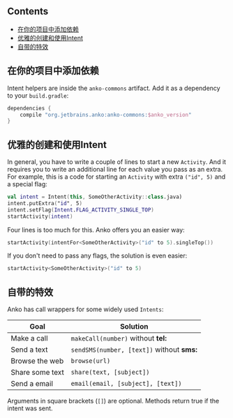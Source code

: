 ## Contents

* [在你的项目中添加依赖](#在你的项目中添加依赖)
* [优雅的创建和使用Intent](#优雅的创建和使用Intent)
* [自带的特效](#自带的特效)

## 在你的项目中添加依赖

Intent helpers are inside the `anko-commons` artifact. Add it as a dependency to your `build.gradle`:

```groovy
dependencies {
    compile "org.jetbrains.anko:anko-commons:$anko_version"
}
```
## 优雅的创建和使用Intent

In general, you have to write a couple of lines to start a new `Activity`. And it requires you to write an additional line for each value you pass as an extra. For example, this is a code for starting an `Activity` with extra `("id", 5)` and a special flag:

```kotlin
val intent = Intent(this, SomeOtherActivity::class.java)
intent.putExtra("id", 5)
intent.setFlag(Intent.FLAG_ACTIVITY_SINGLE_TOP)
startActivity(intent)
```

Four lines is too much for this. Anko offers you an easier way:

```kotlin
startActivity(intentFor<SomeOtherActivity>("id" to 5).singleTop())
```

If you don't need to pass any flags, the solution is even easier:

```kotlin
startActivity<SomeOtherActivity>("id" to 5)
```

## 自带的特效

Anko has call wrappers for some widely used `Intents`:

Goal                | Solution
--------------------|---------
Make a call         | `makeCall(number)` without **tel:**
Send a text         | `sendSMS(number, [text])` without **sms:**
Browse the web      | `browse(url)`
Share some text     | `share(text, [subject])`
Send a email        | `email(email, [subject], [text])`

Arguments in square brackets (`[]`) are optional. Methods return true if the intent was sent.
